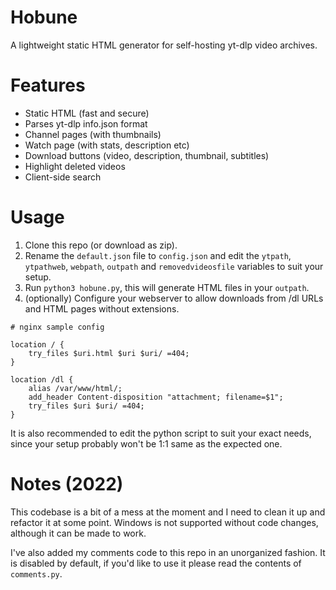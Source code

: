 # Hobune
A lightweight static HTML generator for self-hosting yt-dlp video archives.
  
# Features
- Static HTML (fast and secure)
- Parses yt-dlp info.json format
- Channel pages (with thumbnails)
- Watch page (with stats, description etc)
- Download buttons (video, description, thumbnail, subtitles)
- Highlight deleted videos
- Client-side search

# Usage
1. Clone this repo (or download as zip).
2. Rename the `default.json` file to `config.json` and edit the `ytpath`, `ytpathweb`, `webpath`, `outpath` and `removedvideosfile` variables to suit your setup.
3. Run `python3 hobune.py`, this will generate HTML files in your `outpath`.
4. (optionally) Configure your webserver to allow downloads from /dl URLs and HTML pages without extensions.

```
# nginx sample config

location / {
    try_files $uri.html $uri $uri/ =404;
}

location /dl {
    alias /var/www/html/;
    add_header Content-disposition "attachment; filename=$1";
    try_files $uri $uri/ =404;
}
```

It is also recommended to edit the python script to suit your exact needs, since your setup probably won't be 1:1 same as the expected one.

# Notes (2022)
This codebase is a bit of a mess at the moment and I need to clean it up and refactor it at some point. Windows is not supported without code changes, although it can be made to work.

I've also added my comments code to this repo in an unorganized fashion. It is disabled by default, if you'd like to use it please read the contents of `comments.py`.
